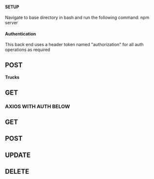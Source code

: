 #### SETUP ####

Navigate to base directory in bash and run the following command:  npm server

#### Authentication ####

This back end uses a header token named "authorization" for all auth operations as required

## POST ##

#### Trucks ####

## GET ##

### AXIOS WITH AUTH BELOW ###

## GET ##

## POST ##

## UPDATE ##

## DELETE ##
